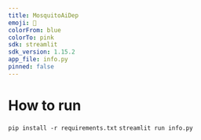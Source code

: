 ```yaml
---
title: MosquitoAiDep
emoji: 🐢
colorFrom: blue
colorTo: pink
sdk: streamlit
sdk_version: 1.15.2
app_file: info.py
pinned: false
---
```


# How to run
`pip install -r requirements.txt`
`streamlit run info.py`
